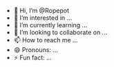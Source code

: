 - 👋 Hi, I’m @Ropepot
- 👀 I’m interested in ...
- 🌱 I’m currently learning ...
- 💞️ I’m looking to collaborate on ...
- 📫 How to reach me ...
- 😄 Pronouns: ...
- ⚡ Fun fact: ...

<!---
Ropepot/Ropepot is a ✨ special ✨ repository because its `README.md` (this file) appears on your GitHub profile.
You can click the Preview link to take a look at your changes.
--->
